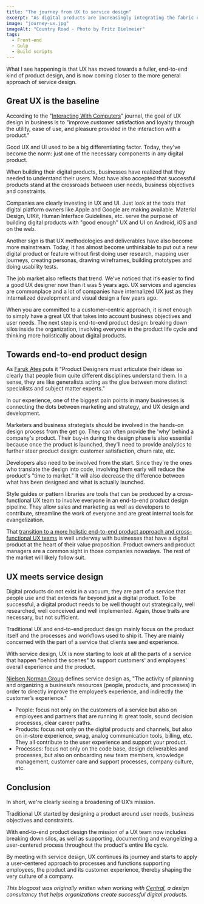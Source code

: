 ```yaml
---
title: "The journey from UX to service design"
excerpt: "As digital products are increasingly integrating the fabric of all types of businesses, I wanted to look at why great UX is just the bare minimum and how the mission of UX teams is broadening."
image: "journey-ux.jpg"
imageAlt: "Country Road - Photo by Fritz Bielmeier"
tags:
  - Front-end
  - Gulp
  - Build scripts
---
```


What I see happening is that UX has moved towards a fuller, end-to-end kind of product design, and is now coming closer to the more general approach of service design.

## Great UX is the baseline

According to the "[Interacting With Computers](https://academic.oup.com/iwc/article/23/5/473/660020)" journal, the goal of UX design in business is to "improve customer satisfaction and loyalty through the utility, ease of use, and pleasure provided in the interaction with a product."

Good UX and UI used to be a big differentiating factor. Today, they've become the norm: just one of the necessary components in any digital product.

When building their digital products, businesses have realized that they needed to understand their users. Most have also accepted that successful products stand at the crossroads between user needs, business objectives and constraints.

Companies are clearly investing in UX and UI. Just look at the tools that digital platform owners like Apple and Google are making available. Material Design, UIKit, Human Interface Guidelines, etc. serve the purpose of building digital products with "good enough" UX and UI on Android, iOS and on the web.

Another sign is that UX methodologies and deliverables have also become more mainstream. Today, it has almost become unthinkable to put out a new digital product or feature without first doing user research, mapping user journeys, creating personas, drawing wireframes, building prototypes and doing usability tests.

The job market also reflects that trend. We’ve noticed that it’s easier to find a good UX designer now than it was 5 years ago. UX services and agencies are commonplace and a lot of companies have internalized UX just as they internalized development and visual design a few years ago.

When you are committed to a customer-centric approach, it is not enough to simply have a great UX that takes into account business objectives and user needs. The next step is end-to-end product design: breaking down silos inside the organization, involving everyone in the product life cycle and thinking more holistically about digital products.

## Towards end-to-end product design

As [Faruk Ates](http://farukat.es/journal/2017/06/the-elements-of-product-design-and-the-discipline-vs-the-job/) puts it "Product Designers must articulate their ideas so clearly that people from quite different disciplines understand them. In a sense, they are like generalists acting as the glue between more distinct specialists and subject matter experts."

In our experience, one of the biggest pain points in many businesses is connecting the dots between marketing and strategy, and UX design and development.

Marketers and business strategists should be involved in the hands-on design process from the get go. They can often provide the 'why' behind a company's product. Their buy-in during the design phase is also essential because once the product is launched, they'll need to provide analytics to further steer product design: customer satisfaction, churn rate, etc.

Developers also need to be involved from the start. Since they're the ones who translate the design into code, involving them early will reduce the product's "time to market." It will also decrease the difference between what has been designed and what is actually launched.

Style guides or pattern libraries are tools that can be produced by a cross-functional UX team to involve everyone in an end-to-end product design pipeline. They allow sales and marketing as well as developers to contribute, streamline the work of everyone and are great internal tools for evangelization.

That [transition to a more holistic end-to-end product approach and cross-functional UX teams](https://medium.com/@hellostanley/design-doesnt-scale-4d81e12cbc3e) is well underway with businesses that have a digital product at the heart of their value proposition. Product owners and product managers are a common sight in those companies nowadays. The rest of the market will likely follow suit.

## UX meets service design

Digital products do not exist in a vacuum, they are part of a service that people use and that extends far beyond just a digital product. To be successful, a digital product needs to be well thought out strategically, well researched, well conceived and well implemented. Again, those traits are necessary, but not sufficient.

Traditional UX and end-to-end product design mainly focus on the product itself and the processes and workflows used to ship it. They are mainly concerned with the part of a service that clients see and experience.

With service design, UX is now starting to look at all the parts of a service that happen "behind the scenes" to support customers' and employees' overall experience and the product.

[Nielsen Norman Group](https://www.nngroup.com/articles/service-design-101/) defines service design as, "The activity of planning and organizing a business’s resources (people, products, and processes) in order to directly improve the employee’s experience, and indirectly the customer’s experience."

- People: focus not only on the customers of a service but also on employees and partners that are running it: great tools, sound decision processes, clear career paths.
- Products: focus not only on the digital products and channels, but also on in-store experience, swag, analog communication tools, billing, etc. They all contribute to the user experience and support your product.
- Processes: focus not only on the code base, design deliverables and processes, but also on onboarding new team members, knowledge management, customer care and support processes, company culture, etc.

## Conclusion

In short, we're clearly seeing a broadening of UX’s mission.

Traditional UX started by designing a product around user needs, business objectives and constraints.

With end-to-end product design the mission of a UX team now includes breaking down silos, as well as supporting, documenting and evangelizing a user-centered process throughout the product's entire life cycle.

By meeting with service design, UX continues its journey and starts to apply a user-centered approach to processes and functions supporting employees, the product and its customer experience, thereby shaping the very culture of a company.

_This blogpost was originally written when working with [Central](https://central.team), a design consultancy that helps organizations create successful digital products._

